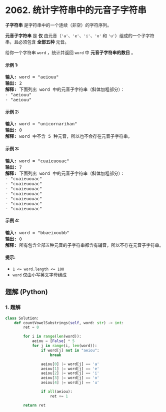 # 2062. 统计字符串中的元音子字符串
**子字符串** 是字符串中的一个连续（非空）的字符序列。

**元音子字符串** 是 **仅** 由元音（`'a'`、`'e'`、`'i'`、`'o'` 和 `'u'`）组成的一个子字符串，且必须包含 **全部五种** 元音。

给你一个字符串 `word` ，统计并返回 `word` 中 **元音子字符串的数目** 。

#### 示例 1:
<pre>
<strong>输入:</strong> word = "aeiouu"
<strong>输出:</strong> 2
<strong>解释:</strong> 下面列出 word 中的元音子字符串（斜体加粗部分）：
- "aeiouu"
- "aeiouu"
</pre>

#### 示例 2:
<pre>
<strong>输入:</strong> word = "unicornarihan"
<strong>输出:</strong> 0
<strong>解释:</strong> word 中不含 5 种元音，所以也不会存在元音子字符串。
</pre>

#### 示例 3:
<pre>
<strong>输入:</strong> word = "cuaieuouac"
<strong>输出:</strong> 7
<strong>解释:</strong> 下面列出 word 中的元音子字符串（斜体加粗部分）：
- "cuaieuouac"
- "cuaieuouac"
- "cuaieuouac"
- "cuaieuouac"
- "cuaieuouac"
- "cuaieuouac"
- "cuaieuouac"
</pre>

#### 示例 4:
<pre>
<strong>输入:</strong> word = "bbaeixoubb"
<strong>输出:</strong> 0
<strong>解释:</strong> 所有包含全部五种元音的子字符串都含有辅音，所以不存在元音子字符串。
</pre>

#### 提示:
* `1 <= word.length <= 100`
* `word` 仅由小写英文字母组成

## 题解 (Python)

### 1. 题解
```Python
class Solution:
    def countVowelSubstrings(self, word: str) -> int:
        ret = 0

        for i in range(len(word)):
            aeiou = [False] * 5
            for j in range(i, len(word)):
                if word[j] not in "aeiou":
                    break

                aeiou[0] |= word[j] == 'a'
                aeiou[1] |= word[j] == 'e'
                aeiou[2] |= word[j] == 'i'
                aeiou[3] |= word[j] == 'o'
                aeiou[4] |= word[j] == 'u'

                if all(aeiou):
                    ret += 1

        return ret
```
